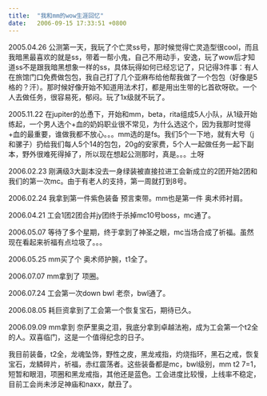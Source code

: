 ```yaml
---
title:  "我和mm的wow生涯回忆"
date:   2006-09-15 17:33:51 +0800
---
```


2005.04.26 公测第一天，我玩了个亡灵ss号，那时候觉得亡灵造型很cool，而且我暗黑最喜欢的就是ss，带着一帮小鬼，自己不用动手，安逸，玩了wow后才知道ss不是跟我暗黑想象一样的ss，具体玩得如何已经忘记了，只记得3件事：有人在旅馆门口免费做包包，我自己打了几个亚麻布给他帮我做了一个包包（好像是5格的？汗）。那时候好像开始不知道用法术打，都是用出生带的匕首砍呀砍。一个人去做任务，很容易死，郁闷。玩了1x级就不玩了。  

2005.11.22 在jupiter的怂恿下，开始和mm，beta，rita组成5人小队，从1级开始练起，一个男人选个+血的奶妈职业很不常见，为什么选这个，因为我那时觉得+血的最重要，谁做我都不放心。。。mm选的是fs。我们5个一下地，就有大号（j和骡子）扔给我们每人5个14的包包，20g的安家费，5个人一起做任务一起下副本，野外很难死得掉了，所以现在想起公测那时，真是。。。土呀  

2006.02.23 刚满级3大副本没去一身绿装被直接拉进工会新成立的2团开始2团和我们的第一次mc。由于有老人的支持，第一周就打到8号。  

2006.02.24 我拿到第一件紫色装备 预言束带。mm也是第一件 奥术师衬肩。  

2006.04.21 工会1团2团合并jy团终于杀掉mc10号boss，mc通了。  

2006.05.07 等待了多个星期，终于拿到了神圣之眼，mc当场合成了祈福。虽然现在看起来祈福有点垃圾了。。。  

2006.05.25 mm买了个 奥术师护腕，t1全了。  

2006.07.07 mm拿到了 项圈。  

2006.07.24 工会第一次down bwl 老奈，bwl通了。  

2006.08.05 耗巨资拿到了工会第一个恢复宝石，期待已久。  

2006.09.09 mm拿到 奈萨里奥之泪，我底分拿到卓越法袍，成为工会第一个t2全的人。双喜临门，这是一个值得纪念的日子。  

我目前装备，t2全，龙魂坠饰，野性之皮，黑龙戒指，灼烧指环，黑石之戒，恢复宝石，龙鳞碎片，祈福，赤红震荡者。这些装备都是mc，bwl级别，mm t2 7=1，短暂和眼泪，项圈和黑龙戒指，其他还是蓝色。工会进度比较慢，上线率不稳定，目前工会尚未涉足神庙和naxx，献丑了。  

